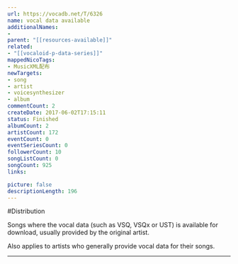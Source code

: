 ```yaml
---
url: https://vocadb.net/T/6326
name: vocal data available
additionalNames: 
- 
parent: "[[resources-available]]"
related:
- "[[vocaloid-p-data-series]]"
mappedNicoTags:
- MusicXML配布
newTargets:
- song
- artist
- voicesynthesizer
- album
commentCount: 2
createDate: 2017-06-02T17:15:11
status: Finished
albumCount: 2
artistCount: 172
eventCount: 0
eventSeriesCount: 0
followerCount: 10
songListCount: 0
songCount: 925
links: 

picture: false
descriptionLength: 196
---
```


#Distribution

Songs where the vocal data (such as VSQ, VSQx or UST) is available for download, usually provided by the original artist.

Also applies to artists who generally provide vocal data for their songs.

---


